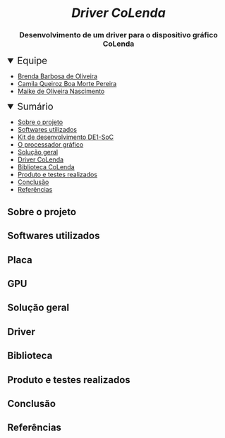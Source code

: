 <h1 align="center"><i>Driver CoLenda</i></h1>

<h3 align="center">Desenvolvimento de um driver para o dispositivo gráfico CoLenda</h3>

<details open>
<summary style= "font-size: 1.5em">Equipe</summary>
<ul> 
  <li><a href="https://github.com/brendabo1">Brenda Barbosa de Oliveira</a></li>
  <li><a href="https://github.com/camilaqPereira">Camila Queiroz Boa Morte Pereira</a></li>
  <li><a href="https://github.com/DestinyWolf">Maike de Oliveira Nascimento</a></li>
</ul>
</details>

<details open>
<summary style="font-size: 1.5em">Sumário</summary>
<ul>
<li><a href="#about">Sobre o projeto </a></li>
<li><a href="#used-soft">Softwares utilizados</a></li>
<li><a href="#de1soc">Kit de desenvolvimento DE1-SoC</a></li>
<li><a href="#gpu">O processador gráfico</a></li>
<li><a href="#solucao">Solução geral </a></li>
<li><a href="#driver">Driver CoLenda</a></li>
<li><a href="#lib">Biblioteca CoLenda</a></li>
<li><a href="#tests">Produto e testes realizados</a></li>
<li><a href="#conclusion">Conclusão</a></li>
<li><a href="#refs">Referências</a></li>
<ul>

</details>
<h2 id="about">Sobre o projeto</h2>
<h2 id="used-soft">Softwares utilizados</h2>
<h2 id="de1soc">Placa</h2>
<h2 id="gpu">GPU</h2>
<h2 id="solution">Solução geral</h2>
<h2 id="driver">Driver</h2>
<h2 id="lib">Biblioteca</h2>
<h2 id="tests">Produto e testes realizados</h2>
<h2 id="conclusion">Conclusão</h2>
<h2 id="refs">Referências</h2>
